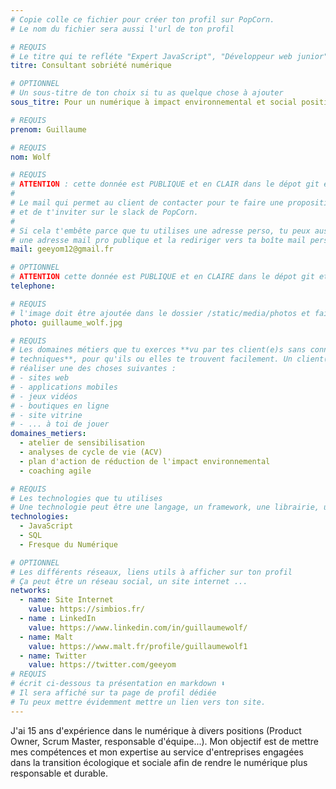 ```yaml
---
# Copie colle ce fichier pour créer ton profil sur PopCorn.
# Le nom du fichier sera aussi l'url de ton profil

# REQUIS
# Le titre qui te refléte "Expert JavaScript", "Développeur web junior"
titre: Consultant sobriété numérique

# OPTIONNEL
# Un sous-titre de ton choix si tu as quelque chose à ajouter
sous_titre: Pour un numérique à impact environnemental et social positif

# REQUIS
prenom: Guillaume

# REQUIS
nom: Wolf

# REQUIS
# ATTENTION : cette donnée est PUBLIQUE et en CLAIR dans le dépot git et sur le site
#
# Le mail qui permet au client de contacter pour te faire une proposition de projet
# et de t'inviter sur le slack de PopCorn.
#
# Si cela t'embête parce que tu utilises une adresse perso, tu peux aussi te créer
# une adresse mail pro publique et la rediriger vers ta boîte mail perso
mail: geeyom12@gmail.fr

# OPTIONNEL
# ATTENTION cette donnée est PUBLIQUE et en CLAIRE dans le dépot git et sur le site
telephone:

# REQUIS
# l'image doit être ajoutée dans le dossier /static/media/photos et faire moins de 100ko !
photo: guillaume_wolf.jpg

# REQUIS
# Les domaines métiers que tu exerces **vu par tes client(e)s sans connaissances
# techniques**, pour qu'ils ou elles te trouvent facilement. Un client(e) veut par exemple
# réaliser une des choses suivantes :
# - sites web
# - applications mobiles
# - jeux vidéos
# - boutiques en ligne
# - site vitrine
# - ... à toi de jouer
domaines_metiers:
  - atelier de sensibilisation
  - analyses de cycle de vie (ACV)
  - plan d'action de réduction de l'impact environnemental
  - coaching agile

# REQUIS
# Les technologies que tu utilises
# Une technologie peut être une langage, un framework, une librairie, un CMS ...
technologies:
  - JavaScript
  - SQL
  - Fresque du Numérique

# OPTIONNEL
# Les différents réseaux, liens utils à afficher sur ton profil
# Ça peut être un réseau social, un site internet ...
networks:
  - name: Site Internet
    value: https://simbios.fr/
  - name : LinkedIn
    value: https://www.linkedin.com/in/guillaumewolf/
  - name: Malt
    value: https://www.malt.fr/profile/guillaumewolf1
  - name: Twitter
    value: https://twitter.com/geeyom
# REQUIS
# écrit ci-dessous ta présentation en markdown ⬇️
# Il sera affiché sur ta page de profil dédiée
# Tu peux mettre évidemment mettre un lien vers ton site.
---
```


J'ai 15 ans d'expérience dans le numérique à divers positions (Product Owner, Scrum Master, responsable d'équipe...). Mon objectif est de mettre mes compétences et mon expertise au service d'entreprises engagées dans la transition écologique et sociale afin de rendre le numérique plus responsable et durable.
